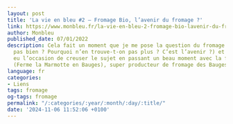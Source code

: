 ```yaml
---
layout: post
title: 'La vie en bleu #2 – Fromage Bio, l’avenir du fromage ?'
link: https://www.monbleu.fr/la-vie-en-bleu-2-fromage-bio-lavenir-du-fromage
author: Monbleu
published_date: 07/01/2022
description: Cela fait un moment que je me pose la question du fromage Bio (bien /
  pas bien ? Pourquoi n’en trouve-t-on pas plus ? C’est l’avenir ?) et j’ai justement
  eu l’occasion de creuser le sujet en passant un beau moment avec la famille Pavy
  (Ferme la Marmotte en Bauges), super producteur de fromage des Bauges, en Bio justement.
language: fr
categories:
- Liens
tags: fromage
og-tags: fromage
permalink: "/:categories/:year/:month/:day/:title/"
date: '2024-11-06 11:52:06 +0100'
---
```

